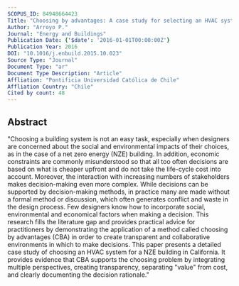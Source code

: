 ```yaml
---
SCOPUS_ID: 84948664423
Title: "Choosing by advantages: A case study for selecting an HVAC system for a net zero energy museum"
Author: "Arroyo P."
Journal: "Energy and Buildings"
Publication Date: {'$date': '2016-01-01T00:00:00Z'}
Publication Year: 2016
DOI: "10.1016/j.enbuild.2015.10.023"
Source Type: "Journal"
Document Type: "ar"
Document Type Description: "Article"
Affliation: "Pontificia Universidad Católica de Chile"
Affliation Country: "Chile"
Cited by count: 48
---
```


## Abstract
"Choosing a building system is not an easy task, especially when designers are concerned about the social and environmental impacts of their choices, as in the case of a net zero energy (NZE) building. In addition, economic constraints are commonly misunderstood so that all too often decisions are based on what is cheaper upfront and do not take the life-cycle cost into account. Moreover, the interaction with increasing numbers of stakeholders makes decision-making even more complex. While decisions can be supported by decision-making methods, in practice many are made without a formal method or discussion, which often generates conflict and waste in the design process. Few designers know how to incorporate social, environmental and economical factors when making a decision. This research fills the literature gap and provides practical advice for practitioners by demonstrating the application of a method called choosing by advantages (CBA) in order to create transparent and collaborative environments in which to make decisions. This paper presents a detailed case study of choosing an HVAC system for a NZE building in California. It provides evidence that CBA supports the choosing problem by integrating multiple perspectives, creating transparency, separating \"value\" from cost, and clearly documenting the decision rationale."
